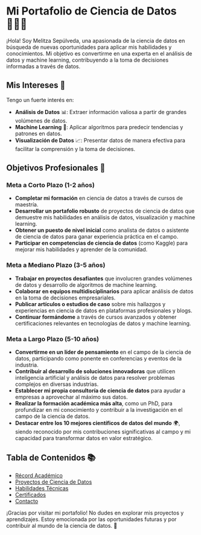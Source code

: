 # Mi Portafolio de Ciencia de Datos 👩🏽‍💻

¡Hola! Soy Melitza Sepúlveda, una apasionada de la ciencia de datos en búsqueda de nuevas oportunidades para aplicar mis habilidades y conocimientos. Mi objetivo es convertirme en una experta en el análisis de datos y machine learning, contribuyendo a la toma de decisiones informadas a través de datos.

## Mis Intereses 🌟
Tengo un fuerte interés en:
- **Análisis de Datos** 📊: Extraer información valiosa a partir de grandes volúmenes de datos.
- **Machine Learning** 🤖: Aplicar algoritmos para predecir tendencias y patrones en datos.
- **Visualización de Datos** 📈: Presentar datos de manera efectiva para facilitar la comprensión y la toma de decisiones.

## Objetivos Profesionales 🎯

### Meta a Corto Plazo (1-2 años)
- **Completar mi formación** en ciencia de datos a través de cursos de maestría. 
- **Desarrollar un portafolio robusto** de proyectos de ciencia de datos que demuestre mis habilidades en análisis de datos, visualización y machine learning.
- **Obtener un puesto de nivel inicial** como analista de datos o asistente de ciencia de datos para ganar experiencia práctica en el campo.
- **Participar en competencias de ciencia de datos** (como Kaggle) para mejorar mis habilidades y aprender de la comunidad.

### Meta a Mediano Plazo (3-5 años)
- **Trabajar en proyectos desafiantes** que involucren grandes volúmenes de datos y desarrollo de algoritmos de machine learning.
- **Colaborar en equipos multidisciplinarios** para aplicar análisis de datos en la toma de decisiones empresariales.
- **Publicar artículos o estudios de caso** sobre mis hallazgos y experiencias en ciencia de datos en plataformas profesionales y blogs.
- **Continuar formándome** a través de cursos avanzados y obtener certificaciones relevantes en tecnologías de datos y machine learning.

### Meta a Largo Plazo (5-10 años)
- **Convertirme en un líder de pensamiento** en el campo de la ciencia de datos, participando como ponente en conferencias y eventos de la industria.
- **Contribuir al desarrollo de soluciones innovadoras** que utilicen inteligencia artificial y análisis de datos para resolver problemas complejos en diversas industrias.
- **Establecer mi propia consultoría de ciencia de datos** para ayudar a empresas a aprovechar al máximo sus datos.
- **Realizar la formación académica más alta**, como un PhD, para profundizar en mi conocimiento y contribuir a la investigación en el campo de la ciencia de datos.
- **Destacar entre los 10 mejores científicos de datos del mundo** 🌍, siendo reconocido por mis contribuciones significativas al campo y mi capacidad para transformar datos en valor estratégico.

## Tabla de Contenidos 📚
- [Récord Académico](record_academico/README.md)
- [Proyectos de Ciencia de Datos](proyectos/README.md)
- [Habilidades Técnicas](skills.md)
- [Certificados](certificados/README.md)
- [Contacto](contacto.md)

¡Gracias por visitar mi portafolio! No dudes en explorar mis proyectos y aprendizajes. Estoy emocionada por las oportunidades futuras y por contribuir al mundo de la ciencia de datos. 🚀
